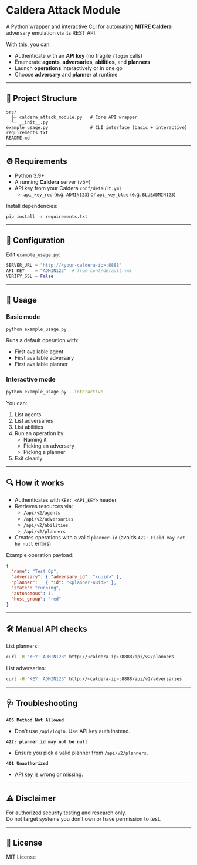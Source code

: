 # Caldera Attack Module

A Python wrapper and interactive CLI for automating **MITRE Caldera** adversary emulation via its REST API.

With this, you can:
- Authenticate with an **API key** (no fragile `/login` calls)
- Enumerate **agents**, **adversaries**, **abilities**, and **planners**
- Launch **operations** interactively or in one go
- Choose **adversary** and **planner** at runtime

---

## 📂 Project Structure

```
src/
  ├─ caldera_attack_module.py   # Core API wrapper
  └─ __init__.py
example_usage.py                # CLI interface (basic + interactive)
requirements.txt
README.md
```

---

## ⚙️ Requirements

- Python 3.9+
- A running **Caldera** server (v5+)
- API key from your Caldera `conf/default.yml`
  - `api_key_red` (e.g. `ADMIN123`) or `api_key_blue` (e.g. `BLUEADMIN123`)

Install dependencies:

```bash
pip install -r requirements.txt
```

---

## 🔑 Configuration

Edit `example_usage.py`:

```python
SERVER_URL = "http://<your-caldera-ip>:8888"
API_KEY    = "ADMIN123"  # from conf/default.yml
VERIFY_SSL = False
```

---

## 🚀 Usage

### Basic mode

```bash
python example_usage.py
```

Runs a default operation with:
- First available agent
- First available adversary
- First available planner

### Interactive mode

```bash
python example_usage.py --interactive
```

You can:
1. List agents
2. List adversaries
3. List abilities
4. Run an operation by:
   - Naming it
   - Picking an adversary
   - Picking a planner
5. Exit cleanly

---

## 🔍 How it works

- Authenticates with `KEY: <API_KEY>` header
- Retrieves resources via:
  - `/api/v2/agents`
  - `/api/v2/adversaries`
  - `/api/v2/abilities`
  - `/api/v2/planners`
- Creates operations with a valid `planner.id` (avoids `422: Field may not be null` errors)

Example operation payload:

```json
{
  "name": "Test_Op",
  "adversary": { "adversary_id": "<uuid>" },
  "planner":   { "id": "<planner-uuid>" },
  "state": "running",
  "autonomous": 1,
  "host_group": "red"
}
```

---

## 🛠️ Manual API checks

List planners:

```bash
curl -H "KEY: ADMIN123" http://<caldera-ip>:8888/api/v2/planners
```

List adversaries:

```bash
curl -H "KEY: ADMIN123" http://<caldera-ip>:8888/api/v2/adversaries
```

---

## 🩺 Troubleshooting

**`405 Method Not Allowed`**
- Don’t use `/api/login`. Use API key auth instead.

**`422: planner.id may not be null`**
- Ensure you pick a valid planner from `/api/v2/planners`.

**`401 Unauthorized`**
- API key is wrong or missing.

---

## ⚠️ Disclaimer

For authorized security testing and research only.  
Do not target systems you don’t own or have permission to test.

---

## 📜 License

MIT License
